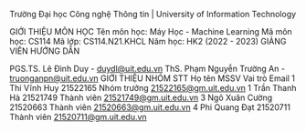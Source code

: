 Trường Đại học Công nghệ Thông tin | University of Information Technology

GIỚI THIỆU MÔN HỌC
Tên môn học: Máy Học - Machine Learning
Mã môn học: CS114
Mã lớp: CS114.N21.KHCL
Năm học: HK2 (2022 - 2023)
GIẢNG VIÊN HƯỚNG DẪN

PGS.TS. Lê Đình Duy - duydl@uit.edu.vn
ThS. Phạm Nguyễn Trường An - truonganpn@uit.edu.vn
GIỚI THIỆU NHÓM
STT	Họ tên	MSSV	Vai trò	Email
1	Thi Vĩnh Huy	21522165	Nhóm trưởng	21522165@gm.uit.edu.vn
1	Trần Thanh Hà	21521749	Thành viên	21521749@gm.uit.edu.vn
3	Ngô Xuân Cường	21520663	Thành viên	21520663@gm.uit.edu.vn
4	Phi Quang Đạt	21520711	Thành viên	21520711@gm.uit.edu.vn
